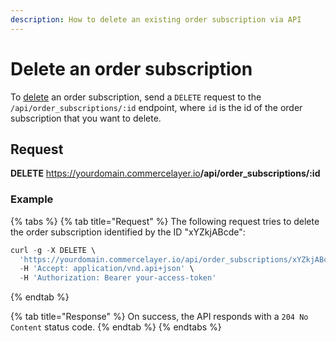```yaml
---
description: How to delete an existing order subscription via API
---
```


# Delete an order subscription

To <a href="https://docs.commercelayer.io/developers/deleting-resources" target="_blank">delete</a> an order subscription, send a `DELETE` request to the `/api/order_subscriptions/:id` endpoint, where `id` is the id of the order subscription that you want to delete.

## Request

**DELETE** https://yourdomain.commercelayer.io<b>/api/order_subscriptions/:id</b>

### Example

{% tabs %}
{% tab title="Request" %}
The following request tries to delete the order subscription identified by the ID "xYZkjABcde":

```javascript
curl -g -X DELETE \
  'https://yourdomain.commercelayer.io/api/order_subscriptions/xYZkjABcde' \
  -H 'Accept: application/vnd.api+json' \
  -H 'Authorization: Bearer your-access-token'
```
{% endtab %}

{% tab title="Response" %}
On success, the API responds with a `204 No Content` status code.
{% endtab %}
{% endtabs %}

